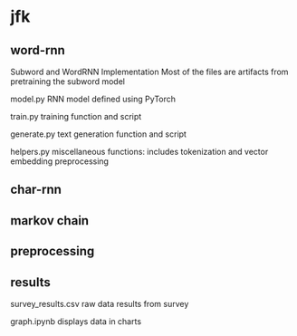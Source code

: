 # jfk


## word-rnn

Subword and WordRNN Implementation
Most of the files are artifacts from pretraining the subword model

model.py
RNN model defined using PyTorch

train.py
training function and script

generate.py
text generation function and script

helpers.py
miscellaneous functions: includes tokenization and vector embedding preprocessing


## char-rnn


## markov chain


## preprocessing


## results

survey_results.csv
raw data results from survey

graph.ipynb
displays data in charts
